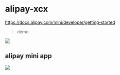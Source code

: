 # alipay-xcx

https://docs.alipay.com/mini/developer/getting-started

> demo

![](https://gw.alipayobjects.com/zos/skylark-tools/public/files/7fedd416fb963d61f1732aec7e64e918.png)


## alipay mini app

![](https://images2018.cnblogs.com/blog/740516/201809/740516-20180906003210321-388254141.png)
